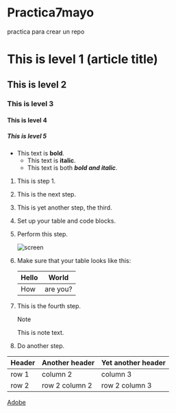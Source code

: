 # Practica7mayo
practica para crear un repo

# This is level 1 (article title)
## This is level 2
### This is level 3
#### This is level 4
##### This is level 5

* This text is **bold**.
   * This text is **italic**.
   * This text is both ***bold and italic***.

 1. This is step 1.
1. This is the next step.
1. This is yet another step, the third.



1. Set up your table and code blocks.
1. Perform this step.

   ![screen](https://experienceleague.adobe.com/docs/contributor/assets/adobe_standard_logo.png?lang=es)

1. Make sure that your table looks like this:

   | Hello | World |
   |---|---|
   | How | are you? |

1. This is the fourth step.

   >[!NOTE]
   >
   >This is note text.

1. Do another step.


| Header | Another header | Yet another header |
|--- |--- |--- |
| row 1 | column 2 | column 3 |
| row 2 | row 2 column 2 | row 2 column 3 |



[Adobe](https://www.adobe.com)
